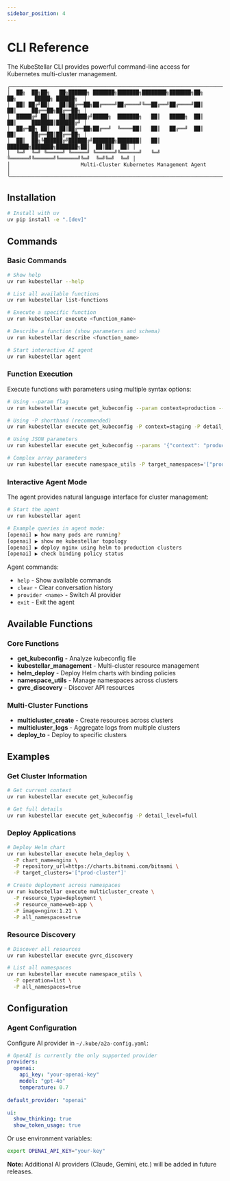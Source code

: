 ```yaml
---
sidebar_position: 4
---
```


# CLI Reference

The KubeStellar CLI provides powerful command-line access for Kubernetes multi-cluster management.

```
╭─────────────────────────────────────────────────────────────────────────────────────────────╮
│  ██╗  ██╗██╗   ██╗██████╗ ███████╗███████╗████████╗███████╗██╗     ██╗      █████╗ ██████╗  │
│  ██║ ██╔╝██║   ██║██╔══██╗██╔════╝██╔════╝╚══██╔══╝██╔════╝██║     ██║     ██╔══██╗██╔══██╗ │
│  █████╔╝ ██║   ██║██████╔╝█████╗  ███████╗   ██║   █████╗  ██║     ██║     ███████║██████╔╝ │
│  ██╔═██╗ ██║   ██║██╔══██╗██╔══╝  ╚════██║   ██║   ██╔══╝  ██║     ██║     ██╔══██║██╔══██╗ │
│  ██║  ██╗╚██████╔╝██████╔╝███████╗███████║   ██║   ███████╗███████╗███████╗██║  ██║██║  ██║ │
│  ╚═╝  ╚═╝ ╚═════╝ ╚═════╝ ╚══════╝╚══════╝   ╚═╝   ╚══════╝╚══════╝╚══════╝╚═╝  ╚═╝╚═╝  ╚═╝ │
│                       Multi-Cluster Kubernetes Management Agent                             │
╰─────────────────────────────────────────────────────────────────────────────────────────────╯
```

## Installation

```bash
# Install with uv
uv pip install -e ".[dev]"
```

## Commands

### Basic Commands

```bash
# Show help
uv run kubestellar --help

# List all available functions
uv run kubestellar list-functions

# Execute a specific function
uv run kubestellar execute <function_name>

# Describe a function (show parameters and schema)
uv run kubestellar describe <function_name>

# Start interactive AI agent
uv run kubestellar agent
```

### Function Execution

Execute functions with parameters using multiple syntax options:

```bash
# Using --param flag
uv run kubestellar execute get_kubeconfig --param context=production --param detail_level=full

# Using -P shorthand (recommended)
uv run kubestellar execute get_kubeconfig -P context=staging -P detail_level=contexts

# Using JSON parameters
uv run kubestellar execute get_kubeconfig --params '{"context": "production", "detail_level": "full"}'

# Complex array parameters
uv run kubestellar execute namespace_utils -P target_namespaces='["prod","staging"]' -P all_namespaces=true
```

### Interactive Agent Mode

The agent provides natural language interface for cluster management:

```bash
# Start the agent
uv run kubestellar agent

# Example queries in agent mode:
[openai] ▶ how many pods are running?
[openai] ▶ show me kubestellar topology
[openai] ▶ deploy nginx using helm to production clusters
[openai] ▶ check binding policy status
```

Agent commands:
- `help` - Show available commands
- `clear` - Clear conversation history
- `provider <name>` - Switch AI provider
- `exit` - Exit the agent

## Available Functions

### Core Functions

- **get_kubeconfig** - Analyze kubeconfig file
- **kubestellar_management** - Multi-cluster resource management
- **helm_deploy** - Deploy Helm charts with binding policies
- **namespace_utils** - Manage namespaces across clusters
- **gvrc_discovery** - Discover API resources

### Multi-Cluster Functions

- **multicluster_create** - Create resources across clusters
- **multicluster_logs** - Aggregate logs from multiple clusters
- **deploy_to** - Deploy to specific clusters

## Examples

### Get Cluster Information
```bash
# Get current context
uv run kubestellar execute get_kubeconfig

# Get full details
uv run kubestellar execute get_kubeconfig -P detail_level=full
```

### Deploy Applications
```bash
# Deploy Helm chart
uv run kubestellar execute helm_deploy \
  -P chart_name=nginx \
  -P repository_url=https://charts.bitnami.com/bitnami \
  -P target_clusters='["prod-cluster"]'

# Create deployment across namespaces
uv run kubestellar execute multicluster_create \
  -P resource_type=deployment \
  -P resource_name=web-app \
  -P image=nginx:1.21 \
  -P all_namespaces=true
```

### Resource Discovery
```bash
# Discover all resources
uv run kubestellar execute gvrc_discovery

# List all namespaces
uv run kubestellar execute namespace_utils \
  -P operation=list \
  -P all_namespaces=true
```

## Configuration

### Agent Configuration

Configure AI provider in `~/.kube/a2a-config.yaml`:

```yaml
# OpenAI is currently the only supported provider
providers:
  openai:
    api_key: "your-openai-key"
    model: "gpt-4o"
    temperature: 0.7
    
default_provider: "openai"

ui:
  show_thinking: true
  show_token_usage: true
```

Or use environment variables:
```bash
export OPENAI_API_KEY="your-key"
```

**Note:** Additional AI providers (Claude, Gemini, etc.) will be added in future releases.